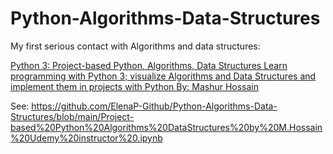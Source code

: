 # Python-Algorithms-Data-Structures

My first serious contact with Algorithms and data structures:

[Python 3: Project-based Python, Algorithms, Data Structures
     Learn programming with Python 3; visualize Algorithms and Data Structures and implement them in projects with Python
     By: Mashur Hossain](https://www.udemy.com/course/python-programming-algorithms-data-structures/)
     
See: https://github.com/ElenaP-Github/Python-Algorithms-Data-Structures/blob/main/Project-based%20Python%20Algorithms%20DataStructures%20by%20M.Hossain%20Udemy%20instructor%20.ipynb
